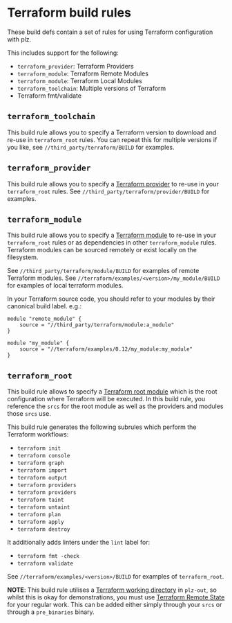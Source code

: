 Terraform build rules
=====================

These build defs contain a set of rules for using Terraform configuration with plz. 

This includes support for the following:
 * `terraform_provider`: Terraform Providers
 * `terraform_module`: Terraform Remote Modules
 * `terraform_module`: Terraform Local Modules
 * `terraform_toolchain`: Multiple versions of Terraform
 * Terraform fmt/validate


## `terraform_toolchain`

This build rule allows you to specify a Terraform version to download and re-use in `terraform_root` rules. You can repeat this for multiple versions if you like, see `//third_party/terraform/BUILD` for examples.

## `terraform_provider`

This build rule allows you to specify a [Terraform provider](https://www.terraform.io/docs/providers/index.html) to re-use in your `terraform_root` rules. See `//third_party/terraform/provider/BUILD` for examples.

## `terraform_module`

This build rule allows you to specify a [Terraform module](https://www.terraform.io/docs/language/modules/index.html) to re-use in your `terraform_root` rules or as dependencies in other `terraform_module` rules. Terraform modules can be sourced remotely or exist locally on the filesystem. 

See `//third_party/terraform/module/BUILD` for examples of remote Terraform modules.
See `//terraform/examples/<version>/my_module/BUILD` for examples of local terraform modules.

In your Terraform source code, you should refer to your modules by their canonical build label. e.g.:

```
module "remote_module" {
    source = "//third_party/terraform/module:a_module"
}

module "my_module" {
    source = "//terraform/examples/0.12/my_module:my_module"
}
``` 

## `terraform_root`

This build rule allows to specify a [Terraform root module](https://www.terraform.io/docs/language/modules/index.html#the-root-module) which is the root configuration where Terraform will be executed. In this build rule, you reference the `srcs` for the root module as well as the providers and modules those `srcs` use.

This build rule generates the following subrules which perform the Terraform workflows:
 * `terraform init`
 * `terraform console`
 * `terraform graph`
 * `terraform import`
 * `terraform output`
 * `terraform providers`
 * `terraform providers`
 * `terraform taint`
 * `terraform untaint`
 * `terraform plan`
 * `terraform apply`
 * `terraform destroy`


It additionally adds linters under the `lint` label for:
* `terraform fmt -check`
* `terraform validate`

See `//terraform/examples/<version>/BUILD` for examples of `terraform_root`.

**NOTE**: This build rule utilises a [Terraform working directory](https://www.terraform.io/docs/cli/init/index.html) in `plz-out`, so whilst this is okay for demonstrations, you must use [Terraform Remote State](https://www.terraform.io/docs/language/state/remote.html) for your regular work. This can be added either simply through your `srcs` or through a `pre_binaries` binary.
